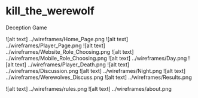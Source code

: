 # kill_the_werewolf
Deception Game

![alt text] ../wireframes/Home_Page.png
![alt text] ../wireframes/Player_Page.png
![alt text] ../wireframes/Website_Role_Choosing.png
![alt text] ../wireframes/Mobile_Role_Choosing.png
![alt text] ../wireframes/Day.png
![alt text] ../wireframes/Player_Death.png
![alt text] ../wireframes/Discussion.png
![alt text] ../wireframes/Night.png
![alt text] ../wireframes/Werewolves_Discuss.png
![alt text] ../wireframes/Results.png

![alt text] ../wireframes/rules.png
![alt text] ../wireframes/about.png